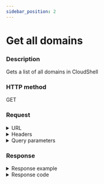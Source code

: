 ```yaml
---
sidebar_position: 2
---
```


# Get all domains

### Description

Gets a list of all domains in CloudShell

### HTTP method

GET

### Request

<details>
<summary>URL</summary>

```javascript
http://{Admin API IP}:{port#}/api/v1/domains
```
</details>

<details>
<summary>Headers</summary>

Example header format:

`Authorization: Basic <authorization token returned from the login method>`

`Content-Type: application/json`
</details>

<details>
<summary>Query parameters</summary>

| Parameter | Description/Comments |
| --- | --- |
| paginationProperties.limit | (integer) Number of results to return per page. Can retrieve up to 250 results per page. Default if unspecified: 50. Optional. <br/> Default value : 50|
| paginationProperties.sort-by | (string) Field to use to sort the results. <br/> |
| paginationProperties.sort-order | (integer) 1 for ascending, -1 for descending. Defaults to ascending. Optional. <br/> Default value : 1 |
| paginationProperties.cursor | (string) When paging, the response will include a cursor field. Use the cursor to get next set of results. Optional. |
| paginationProperties.filter | (string) String to use to filter for domains containing this string. For example: "lab" would return lab1, testlab, olabo. Optional. |
</details>

### Response

<details>
<summary>Response example</summary>

```javascript
{
    "Domains": [
        {
            "Id": "5c966733-c496-486d-8b1a-963c13e9a103",
            "Archived": false,
            "EndTime": null,
            "LicensePoolId": null,
            "Description": "New York team's domain",
            "Name": "New York"
        },
        {
            "Id": "8cd12c8d-6d40-4dfd-89da-a8d8dde00575",
            "Archived": false,
            "EndTime": null,
            "LicensePoolId": null,
            "Description": "San Francisco team's domain",
            "Name": "San Fran"
        },
        {
            "Id": "dbaf480c-09f7-46d3-a2e2-e35d3e374a16",
            "Archived": false,
            "EndTime": null,
            "LicensePoolId": null,
            "Description": "Global domain",
            "Name": "Global"
        }
    ],
    "Cursor": null
}
```
</details>

<details>
<summary>Response code</summary>
```js
200 OK
```
</details>
